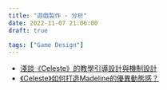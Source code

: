 ```yaml
---
title: "遊戲製作 - 分析"
date: 2022-11-07 21:06:00
draft: true

tags: ["Game Design"]
---
```


- [淺談《Celeste》的教學引導設計與機制設計](https://delightcollab.com/instructional-design-on-celeste/)
- [《Celeste》如何打造Madeline的優異動態感？](https://delightcollab.com/role-dynamic-on-celeste/)